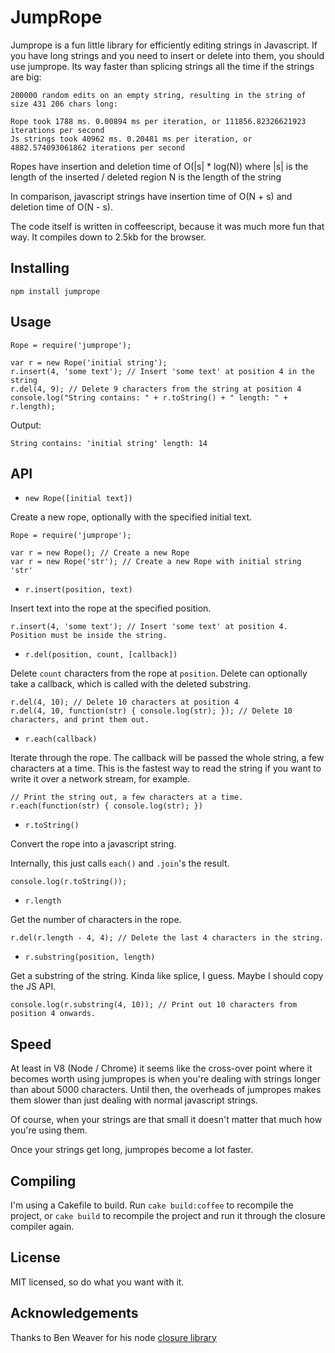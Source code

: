 JumpRope
========

Jumprope is a fun little library for efficiently editing strings in Javascript. If you have long strings and you need to insert or delete into them, you should use jumprope. Its way faster than splicing strings all the time if the strings are big:

    200000 random edits on an empty string, resulting in the string of size 431 206 chars long:

    Rope took 1788 ms. 0.00894 ms per iteration, or 111856.82326621923 iterations per second
    Js strings took 40962 ms. 0.20481 ms per iteration, or 4882.574093061862 iterations per second

Ropes have insertion and deletion time of O(|s| * log(N)) where
|s| is the length of the inserted / deleted region
N is the length of the string

In comparison, javascript strings have insertion time of O(N + s) and deletion time of O(N - s).

The code itself is written in coffeescript, because it was much more fun that way. It compiles down to 2.5kb for the browser.

Installing
----------

    npm install jumprope

Usage
-----

    Rope = require('jumprope');
    
    var r = new Rope('initial string');
    r.insert(4, 'some text'); // Insert 'some text' at position 4 in the string
    r.del(4, 9); // Delete 9 characters from the string at position 4
    console.log("String contains: " + r.toString() + " length: " + r.length);

Output:

    String contains: 'initial string' length: 14

API
---

* `new Rope([initial text])`

Create a new rope, optionally with the specified initial text.

    Rope = require('jumprope');
    
    var r = new Rope(); // Create a new Rope
    var r = new Rope('str'); // Create a new Rope with initial string 'str'

* `r.insert(position, text)`

Insert text into the rope at the specified position.

    r.insert(4, 'some text'); // Insert 'some text' at position 4. Position must be inside the string.

* `r.del(position, count, [callback])`

Delete `count` characters from the rope at `position`. Delete can optionally take a callback, which is called with the deleted substring.

    r.del(4, 10); // Delete 10 characters at position 4
    r.del(4, 10, function(str) { console.log(str); }); // Delete 10 characters, and print them out.

* `r.each(callback)`

Iterate through the rope. The callback will be passed the whole string, a few characters at a time. This is the fastest way to read the string if you want to write it over a network stream, for example.

    // Print the string out, a few characters at a time.
    r.each(function(str) { console.log(str); })

* `r.toString()`

Convert the rope into a javascript string.

Internally, this just calls `each()` and `.join`'s the result.

    console.log(r.toString());

* `r.length`

Get the number of characters in the rope.

    r.del(r.length - 4, 4); // Delete the last 4 characters in the string.

* `r.substring(position, length)`

Get a substring of the string. Kinda like splice, I guess. Maybe I should copy the JS API.

    console.log(r.substring(4, 10)); // Print out 10 characters from position 4 onwards.

Speed
-----

At least in V8 (Node / Chrome) it seems like the cross-over point where it becomes worth using jumpropes is when you're dealing with strings longer than about 5000 characters. Until then, the overheads of jumpropes makes them slower than just dealing with normal javascript strings.

Of course, when your strings are that small it doesn't matter that much how you're using them.

Once your strings get long, jumpropes become a lot faster.


Compiling
---------

I'm using a Cakefile to build. Run `cake build:coffee` to recompile the project, or `cake build` to recompile the project and run it through the closure compiler again.


License
-------

MIT licensed, so do what you want with it.


Acknowledgements
----------------

Thanks to Ben Weaver for his node [closure library](https://github.com/weaver/scribbles/tree/master/node/google-closure/)
